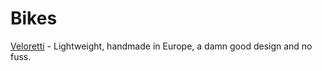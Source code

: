 # Bikes

[Veloretti](https://www.veloretti.nl/) - Lightweight, handmade in Europe, a damn good design and no fuss.

